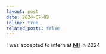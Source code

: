 ```yaml
---
layout: post
date: 2024-07-09
inline: true
related_posts: false
---
```


I was accepted to intern at **<a href="https://www.nii.ac.jp/en/">NII</a>** in 2024
